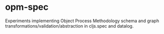 # opm-spec

Experiments implementing Object Process Methodology schema and graph transformations/validation/abstraction in cljs.spec and datalog.
